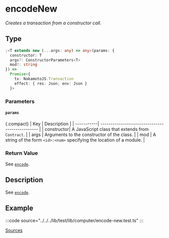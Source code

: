 # encodeNew

_Creates a transaction from a constructor call._

## Type

```ts
;<T extends new (...args: any) => any>(params: {
  constructor: T
  args?: ConstructorParameters<T>
  mod?: string
}) =>
  Promise<{
    tx: NakamotoJS.Transaction
    effect: { res: Json; env: Json }
  }>
```

### Parameters

#### `params`

{.compact}
| Key | Description |
| -----------| ----------------------------------------------- |
| constructor| A JavaScript class that extends from `Contract`. |
| args | Arguments to the constructor of the class. |
| mod | A string of the form `<id>:<num>` specifying the location of a module. |

### Return Value

See [`encode`](./encode.md).

## Description

See [`encode`](./encode.md).

## Example

:::code source="../../../lib/test/lib/computer/encode-new.test.ts" :::

<a href="https://github.com/bitcoin-computer/monorepo/blob/main/packages/lib/test/lib/computer/encode-new.test.ts" target=_blank>Sources</a>
